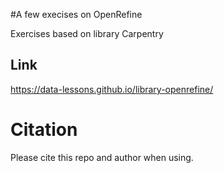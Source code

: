 #A few execises on OpenRefine 

Exercises based on library Carpentry

## Link
https://data-lessons.github.io/library-openrefine/

# Citation
Please cite this repo and author when using.
